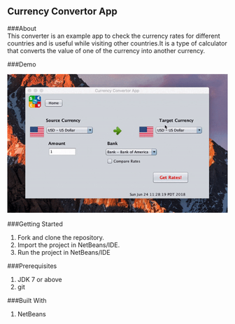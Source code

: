 
## Currency Convertor App
  
###About  
This converter is an example app to check the currency rates for different 
countries and is useful while visiting other countries.It is a type of 
calculator that converts the value of one of the currency into another
currency.

###Demo

![demo](./Currency_Convertor_Demo.gif)

###Getting Started

1. Fork and clone the repository.
2. Import the project in NetBeans/IDE.
3. Run the project in NetBeans/IDE

###Prerequisites

1. JDK 7 or above
2. git

###Built With

1. NetBeans
